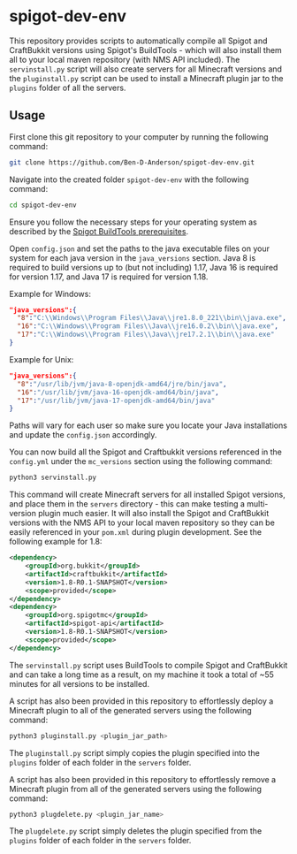 # spigot-dev-env

This repository provides scripts to automatically compile all Spigot and CraftBukkit versions using Spigot's BuildTools - which will also install them all to your local maven repository (with NMS API included).
The `servinstall.py` script will also create servers for all Minecraft versions and the `pluginstall.py` script can be used to install a Minecraft plugin jar to the `plugins` folder of all the servers.

## Usage
First clone this git repository to your computer by running the following command:
```bash
git clone https://github.com/Ben-D-Anderson/spigot-dev-env.git
```

Navigate into the created folder `spigot-dev-env` with the following command:
```bash
cd spigot-dev-env
```

Ensure you follow the necessary steps for your operating system as described by the [Spigot BuildTools prerequisites](https://www.spigotmc.org/wiki/buildtools/#prerequisites).

Open `config.json` and set the paths to the java executable files on your system for each java version in the `java_versions` section.
Java 8 is required to build versions up to (but not including) 1.17, Java 16 is required for version 1.17, and Java 17 is required for version 1.18.

Example for Windows:
```json
"java_versions":{
  "8":"C:\\Windows\\Program Files\\Java\\jre1.8.0_221\\bin\\java.exe",
  "16":"C:\\Windows\\Program Files\\Java\\jre16.0.2\\bin\\java.exe",
  "17":"C:\\Windows\\Program Files\\Java\\jre17.2.1\\bin\\java.exe"
}
```

Example for Unix:
```json
"java_versions":{
  "8":"/usr/lib/jvm/java-8-openjdk-amd64/jre/bin/java",
  "16":"/usr/lib/jvm/java-16-openjdk-amd64/bin/java",
  "17":"/usr/lib/jvm/java-17-openjdk-amd64/bin/java"
}
```

Paths will vary for each user so make sure you locate your Java installations and update the `config.json` accordingly.

You can now build all the Spigot and Craftbukkit versions referenced in the `config.yml` under the `mc_versions` section using the following command:
```bash
python3 servinstall.py
```
This command will create Minecraft servers for all installed Spigot versions, and place them in the `servers` directory - this can make testing a multi-version plugin much easier.
It will also install the Spigot and CraftBukkit versions with the NMS API to your local maven repository so they can be easily referenced in your `pom.xml` during plugin development.
See the following example for 1.8:
```xml
<dependency>
    <groupId>org.bukkit</groupId>
    <artifactId>craftbukkit</artifactId>
    <version>1.8-R0.1-SNAPSHOT</version>
    <scope>provided</scope>
</dependency>
<dependency>
    <groupId>org.spigotmc</groupId>
    <artifactId>spigot-api</artifactId>
    <version>1.8-R0.1-SNAPSHOT</version>
    <scope>provided</scope>
</dependency>
```
The `servinstall.py` script uses BuildTools to compile Spigot and CraftBukkit and can take a long time as a result, on my machine it took a total of ~55 minutes for all versions to be installed.

A script has also been provided in this repository to effortlessly deploy a Minecraft plugin to all of the generated servers using the following command:
```bash
python3 pluginstall.py <plugin_jar_path>
```
The `pluginstall.py` script simply copies the plugin specified into the `plugins` folder of each folder in the `servers` folder.

A script has also been provided in this repository to effortlessly remove a Minecraft plugin from all of the generated servers using the following command:
```bash
python3 plugdelete.py <plugin_jar_name>
```
The `plugdelete.py` script simply deletes the plugin specified from the `plugins` folder of each folder in the `servers` folder.

